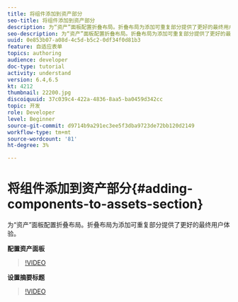 ```yaml
---
title: 将组件添加到资产部分
seo-title: 将组件添加到资产部分
description: 为“资产”面板配置折叠布局。折叠布局为添加可重复部分提供了更好的最终用户体验。
seo-description: 为“资产”面板配置折叠布局。折叠布局为添加可重复部分提供了更好的最终用户体验。
uuid: 0e853b07-a08d-4c5d-b5c2-0df34f0d81b3
feature: 自适应表单
topics: authoring
audience: developer
doc-type: tutorial
activity: understand
version: 6.4,6.5
kt: 4212
thumbnail: 22200.jpg
discoiquuid: 37c039c4-422a-4836-8aa5-ba0459d342cc
topic: 开发
role: Developer
level: Beginner
source-git-commit: d9714b9a291ec3ee5f3dba9723de72bb120d2149
workflow-type: tm+mt
source-wordcount: '81'
ht-degree: 3%

---
```



# 将组件添加到资产部分{#adding-components-to-assets-section}

为“资产”面板配置折叠布局。折叠布局为添加可重复部分提供了更好的最终用户体验。

**配置资产面板**

>[!VIDEO](https://video.tv.adobe.com/v/22200?quality=9&learn=on)

**设置摘要标题**
>[!VIDEO](https://video.tv.adobe.com/v/28387)



